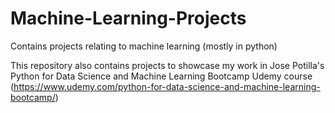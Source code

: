 # Machine-Learning-Projects
Contains projects relating to machine learning (mostly in python)

This repository also contains projects to showcase my work in Jose Potilla's Python for Data Science and Machine Learning Bootcamp Udemy course (https://www.udemy.com/python-for-data-science-and-machine-learning-bootcamp/)
